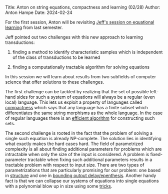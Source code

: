Title: Anton on string equations, compactness and learning (02/28)
Author: Anton Hampe
Date: 2024-02-24

For the first session, Anton will be revisiting [Jeff's session on equational learning](https://complab-stonybrook.github.io/mlrg/news/2024-fall/jeff-on-learning-transducers-0920.html) from last semester.

Jeff pointed out two challenges with this new approach to learning transductions:

1. finding a method to identify characteristic samples which is independent of the class of transductions to be learned

2. finding a computationally tractable algorithm for solving equations

In this session we will learn about results from two subfields of computer science that offer solutions to these challenges.

The first challenge can be tackled by realizing that the set of possible left-hand sides for such a system of equations will always be a regular (even local) language.
This lets us exploit a property of languages called [compactness](https://scholar.google.com/scholar?cluster=17932744912598753020&hl=de&as_sdt=0,5) which says that any language has a finite subset which differentiates the same string morphisms as the whole language. 
In the case of regular languages there is an [efficient algorithm](https://scholar.google.com/scholar?cluster=8987949344652779872&hl=de&as_sdt=0,5) for constructing such sets.

The second challenge is rooted in the fact that the problem of solving a single such equation is already NP-complete.
The solution lies in identifying what exactly makes the hard cases hard. 
The field of parametrized complexity is all about finding additional parameters for problems which are intractable when only the size of the input is considered. 
A problem is fixed-parameter tractable when fixing such additional parameters results in a tractable problem with respect to input size. 
There are two types of parametrizations that are particularly promising for our problem: one based in [structure](https://scholar.google.com/scholar?cluster=8302488406971799490&hl=de&as_sdt=0,5) and one in [bounding output delay/epenthesis](https://scholar.google.com/scholar?cluster=16324329046130129306&hl=de&as_sdt=0,5). 
Another handy fact is that we can collapse our systems of equations into single equations with a polynomial blow up in size using some [tricks](https://scholar.google.com/scholar?cluster=3610505661209871121&hl=de&as_sdt=0,5).
